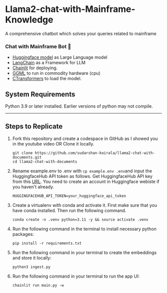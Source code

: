 # Llama2-chat-with-Mainframe-Knowledge

A comprehensive chatbot which solves your queries related to mainframe

### Chat with Mainframe Bot 🚀

- [Huggingface model](https://huggingface.co/TheBloke/Llama-2-7B-Chat-GGML/blob/main/llama-2-7b-chat.ggmlv3.q8_0.bin) as Large Language model
- [LangChain](https://python.langchain.com/docs/get_started/introduction.html) as a Framework for LLM
- [Chainlit](https://docs.chainlit.io/overview) for deploying.
- [GGML](https://github.com/ggerganov/ggml) to run in commodity hardware (cpu)
- [CTransformers](https://github.com/marella/ctransformers) to load the model.

## System Requirements

Python 3.9 or later installed. Earlier versions of python may not compile.

---

## Steps to Replicate

1. Fork this repository and create a codespace in GitHub as I showed you in the youtube video OR Clone it locally.

   ```
   git clone https://github.com/sudarshan-koirala/llama2-chat-with-documents.git
   cd llama2-chat-with-documents
   ```

2. Rename example.env to .env with `cp example.env .env`and input the HuggingfaceHub API token as follows. Get HuggingfaceHub API key from this [URL](https://huggingface.co/settings/tokens). You need to create an account in Huggingface webiste if you haven't already.
   ```
   HUGGINGFACEHUB_API_TOKEN=your_huggingface_api_token
   ```
3. Create a virtualenv with conda and activate it. First make sure that you have conda installed. Then run the following command.

   ```
   conda create -n .venv python=3.11 -y && source activate .venv
   ```

4. Run the following command in the terminal to install necessary python packages:

   ```
   pip install -r requirements.txt
   ```

5. Run the following command in your terminal to create the embeddings and store it locally:

   ```
   python3 ingest.py
   ```

6. Run the following command in your terminal to run the app UI:
   ```
   chainlit run main.py -w
   ```
